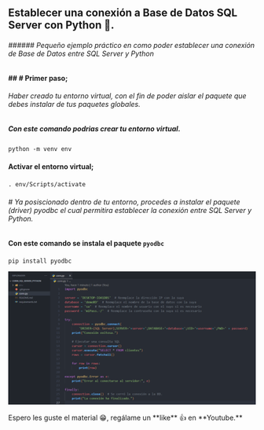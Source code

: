 ##  Establecer una conexión a Base de Datos SQL Server con Python 🐍.

###### ###### Pequeño ejemplo práctico en como poder establecer una conexión de Base de Datos entre SQL Server y Python

#### ## # Primer paso;

###### Haber creado tu entorno virtual, con el fin de poder aislar el paquete que debes instalar de tus paquetes globales.

##### Con este comando podrias crear tu entorno virtual.

`python -m venv env`

#### Activar el entorno virtual;

`. env/Scripts/activate`

###### # Ya posiscionado dentro de tu entorno, procedes a instalar el paquete (driver) pyodbc el cual permitira establecer la conexión entre SQL Server y Python.

#### Con este comando se instala el paquete `pyodbc`

`pip install pyodbc`

![](https://raw.githubusercontent.com/urian121/imagenes-proyectos-github/master/portada.png)

<p>
Espero les guste el material 😁, regálame un **like** 👍 en  **Youtube.**
</p>


